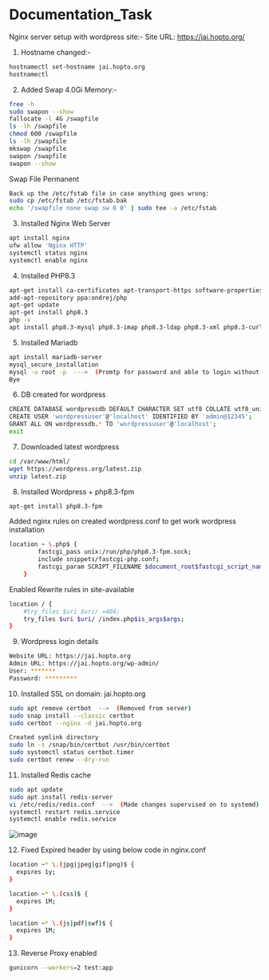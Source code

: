 # Documentation_Task

Nginx server setup with wordpress site:-
Site URL: https://jai.hopto.org/

1. Hostname changed:-
```sh
hostnamectl set-hostname jai.hopto.org
hostnamectl
```

2. Added Swap 4.0Gi Memory:-
```sh
free -h
sudo swapon --show
fallocate -l 4G /swapfile
ls -lh /swapfile
chmod 600 /swapfile
ls -lh /swapfile
mkswap /swapfile
swapon /swapfile
swapon --show
```
Swap File Permanent
```sh
Back up the /etc/fstab file in case anything goes wrong:
sudo cp /etc/fstab /etc/fstab.bak
echo '/swapfile none swap sw 0 0' | sudo tee -a /etc/fstab
```
3. Installed Nginx Web Server
```sh
apt install nginx
ufw allow 'Nginx HTTP'
systemctl status nginx
systemctl enable nginx
```
4. Installed PHP8.3
```sh
apt-get install ca-certificates apt-transport-https software-properties-common
add-apt-repository ppa:ondrej/php
apt-get update
apt-get install php8.3
php -v
apt install php8.3-mysql php8.3-imap php8.3-ldap php8.3-xml php8.3-curl php8.3-mbstring php8.3-zip
```
5. Installed Mariadb
```sh
apt install mariadb-server
mysql_secure_installation
mysql -u root -p  --->  (Promtp for password and able to login without any issue)
Bye
```
6. DB created for wordpress
```sh
CREATE DATABASE wordpressdb DEFAULT CHARACTER SET utf8 COLLATE utf8_unicode_ci;
CREATE USER 'wordpressuser'@'localhost' IDENTIFIED BY 'admin@12345';
GRANT ALL ON wordpressdb.* TO 'wordpressuser'@'localhost';
exit
```
7. Downloaded latest wordpress
```sh
cd /var/www/html/
wget https://wordpress.org/latest.zip
unzip latest.zip
```
8. Installed Wordpress + php8.3-fpm
```sh
apt-get install php8.3-fpm
```
Added nginx rules on created wordpress.conf to get work wordpress installation
```sh
location ~ \.php$ {
        fastcgi_pass unix:/run/php/php8.3-fpm.sock;
        include snippets/fastcgi-php.conf;
        fastcgi_param SCRIPT_FILENAME $document_root$fastcgi_script_name;
    }
```
Enabled Rewrite rules in site-available
```sh
location / {
    #try_files $uri $uri/ =404;
    try_files $uri $uri/ /index.php$is_args$args;
}
```
9. Wordpress login details
```sh
Website URL: https://jai.hopto.org
Admin URL: https://jai.hopto.org/wp-admin/
User: *******
Password: *********
```
10. Installed SSL on domain: jai.hopto.org
```sh
sudo apt remove certbot  -->  (Removed from server)
sudo snap install --classic certbot
sudo certbot --nginx -d jai.hopto.org

Created symlink directory
sudo ln -s /snap/bin/certbot /usr/bin/certbot
sudo systemctl status certbot.timer
sudo certbot renew --dry-run
```
11. Installed Redis cache
```sh
sudo apt update
sudo apt install redis-server
vi /etc/redis/redis.conf  -->  (Made changes supervised on to systemd)
systemctl restart redis.service
systemctl enable redis.service
```
![image](https://github.com/rootmarkjoy/Documentation_Task/assets/45856526/67dc6368-41a4-4af4-ab13-b9ad8562d750)

12. Fixed Expired header by using below code in nginx.conf
```sh
location ~* \.(jpg|jpeg|gif|png)$ {
  expires 1y;
}

location ~* \.(css)$ {
  expires 1M;
}

location ~* \.(js|pdf|swf)$ {
  expires 1M;
}
```
13. Reverse Proxy enabled
```sh
gunicorn --workers=2 test:app
```
